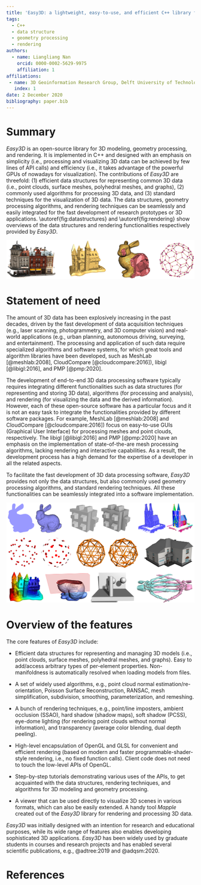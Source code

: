 ```yaml
---
title: 'Easy3D: a lightweight, easy-to-use, and efficient C++ library for processing and rendering 3D data'
tags:
  - C++
  - data structure
  - geometry processing
  - rendering
authors:
  - name: Liangliang Nan
    orcid: 0000-0002-5629-9975
    affiliation: 1
affiliations:
 - name: 3D Geoinformation Research Group, Delft University of Technology
   index: 1
date: 2 December 2020
bibliography: paper.bib
---
```


# Summary

*Easy3D* is an open-source library for 3D modeling, geometry processing, and rendering. It is implemented in C++ and designed with an emphasis on simplicity (i.e., processing and visualizing 3D data can be achieved by few lines of API calls) and efficiency (i.e., it takes advantage of the powerful GPUs of nowadays for visualization). The contributions of *Easy3D* are threefold: (1) efficient data structures for representing common 3D data (i.e., point clouds, surface meshes, polyhedral meshes, and graphs), (2) commonly used algorithms for processing 3D data, and (3) standard techniques for the visualization of 3D data. The data structures, geometry processing algorithms, and rendering techniques can be seamlessly and easily integrated for the fast development of research prototypes or 3D applications. \autoref{fig:datastructures} and \autoref{fig:rendering} show overviews of the data structures and rendering functionalities respectively provided by *Easy3D*. 

![The data structures provided by Easy3D. From left to right: point cloud, surface mesh, polyhedral meshes, and graph. \label{fig:datastructures}](datastructures.png)

# Statement of need

The amount of 3D data has been explosively increasing in the past decades, driven by the fast development of data acquisition techniques (e.g., laser scanning, photogrammetry, and 3D computer vision) and real-world applications (e.g., urban planning, autonomous driving, surveying, and entertainment). The processing and application of such data require specialized algorithms and software systems, for which great tools and algorithm libraries have been developed, such as MeshLab [@meshlab:2008], CloudCompare [@cloudcompare:2016]), libigl [@libigl:2016], and PMP [@pmp:2020]. 

The development of end-to-end 3D data processing software typically requires integrating different functionalities such as data structures (for representing and storing 3D data), algorithms (for processing and analysis), and rendering (for visualizing the data and the derived information). However, each of these open-source software has a particular focus and it is not an easy task to integrate the functionalities provided by different software packages. For example, MeshLab [@meshlab:2008] and CloudCompare [@cloudcompare:2016]) focus on easy-to-use GUIs (Graphical User Interface) for processing meshes and point clouds, respectively. The libigl [@libigl:2016] and PMP [@pmp:2020] have an emphasis on the implementation of state-of-the-are mesh processing algorithms, lacking rendering and interactive capabilities. As a result, the development process has a high demand for the expertise of a developer in all the related aspects. 

To facilitate the fast development of 3D data processing software, *Easy3D* provides not only the data structures, but also commonly used geometry processing algorithms, and standard rendering techniques. All these functionalities can be seamlessly integrated into a software implementation.

![An overview of the rendering functionalities of Easy3D. \label{fig:rendering}](rendering.png)

# Overview of the features

The core features of *Easy3D* include:

- Efficient data structures for representing and managing 3D models (i.e., point clouds, surface meshes, polyhedral meshes, and graphs). Easy to add/access arbitrary types of per-element properties. Non-manifoldness is automatically resolved when loading models from files.

- A set of widely used algorithms, e.g., point cloud normal estimation/re-orientation, Poisson Surface Reconstruction, RANSAC, mesh simplification, subdivision, smoothing, parameterization, and remeshing.

- A bunch of rendering techniques, e.g., point/line imposters, ambient occlusion (SSAO), hard shadow (shadow maps), soft shadow (PCSS), eye-dome lighting (for rendering point clouds without normal information), and transparency (average color blending, dual depth peeling).

- High-level encapsulation of OpenGL and GLSL for convenient and efficient rendering (based on modern and faster programmable-shader-style rendering, i.e., no fixed function calls). Client code does not need to touch the low-level APIs of OpenGL.

- Step-by-step tutorials demonstrating various uses of the APIs, to get acquainted with the data structures, rendering techniques, and algorithms for 3D modeling and geometry processing.

- A viewer that can be used directly to visualize 3D scenes in various formats, which can also be easily extended. A handy tool *Mapple* created out of the *Easy3D* library for rendering and processing 3D data.



*Easy3D* was initially designed with an intention for research and educational purposes, while its wide range of features also enables developing sophisticated 3D applications. *Easy3D* has been widely used by graduate students in courses and research projects and has enabled several scientific publications, e.g., @adtree:2019 and @adqsm:2020.

# References
